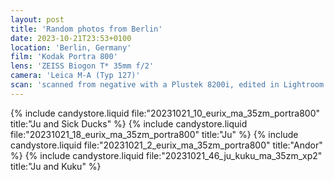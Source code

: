 ```yaml
---
layout: post
title: 'Random photos from Berlin'
date: 2023-10-21T23:53+0100
location: 'Berlin, Germany'
film: 'Kodak Portra 800'
lens: 'ZEISS Biogon T* 35mm f/2'
camera: 'Leica M-A (Typ 127)'
scan: 'scanned from negative with a Plustek 8200i, edited in Lightroom'
---
```


{% include candystore.liquid file:"20231021_10_eurix_ma_35zm_portra800" title:"Ju and Sick Ducks" %}
{% include candystore.liquid file:"20231021_18_eurix_ma_35zm_portra800" title:"Ju" %}
{% include candystore.liquid file:"20231021_2_eurix_ma_35zm_portra800" title:"Andor" %}
{% include candystore.liquid file:"20231021_46_ju_kuku_ma_35zm_xp2" title:"Ju and Kuku" %}